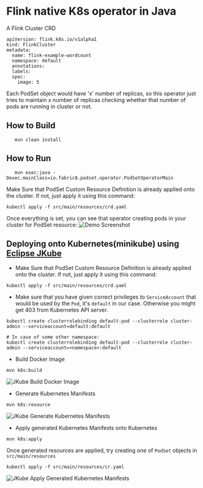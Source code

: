 # Flink native K8s operator in Java

A Flink Cluster CRD
```
apiVersion: flink.k8s.io/v1alpha1
kind: FlinkCluster
metadata:
  name: flink-example-wordcount
  namespace: default
  annotations:
  labels:
  spec:
    image: 5
```

Each PodSet object would have 'x' number of replicas, so this operator just tries to maintain x number of replicas checking whether that number
of pods are running in cluster or not.

## How to Build
```
   mvn clean install
```

## How to Run
```
   mvn exec:java -Dexec.mainClass=io.fabric8.podset.operator.PodSetOperatorMain
```

Make Sure that PodSet Custom Resource Definition is already applied onto the cluster. If not, just apply it using this command:
```
kubectl apply -f src/main/resources/crd.yaml
```

Once everything is set, you can see that operator creating pods in your cluster for PodSet resource:
![Demo Screenshot](https://i.imgur.com/ECNKBjG.png)

## Deploying onto Kubernetes(minikube) using [Eclipse JKube](https://github.com/eclipse/jkube)
- Make Sure that PodSet Custom Resource Definition is already applied onto the cluster. If not, just apply it using this command:
 ```
 kubectl apply -f src/main/resources/crd.yaml
 ```
- Make sure that you have given correct privileges to `ServiceAccount` that would be used by the `Pod`, it's `default` in our case. Otherwise you might get 403 from Kubernetes API server.
```
kubectl create clusterrolebinding default-pod --clusterrole cluster-admin --serviceaccount=default:default

# In case of some other namespace:
kubectl create clusterrolebinding default-pod --clusterrole cluster-admin --serviceaccount=<namespace>:default
```
- Build Docker Image
```
mvn k8s:build
```
![JKube Build Docker Image](https://i.imgur.com/IXVlZ8e.png)

- Generate Kubernetes Manifests
```
mvn k8s:resource
```
![JKube Generate Kubernetes Manifests](https://i.imgur.com/slDdq3X.png)
- Apply generated Kubernetes Manifests onto Kubernetes
```
mvn k8s:apply
```
Once generated resources are applied, try creating one of `PodSet` objects in `src/main/resources`
```
kubectl apply -f src/main/resources/cr.yaml
```
![JKube Apply Generated Kubernetes Manifests](https://i.imgur.com/dgp8lX5.png)
